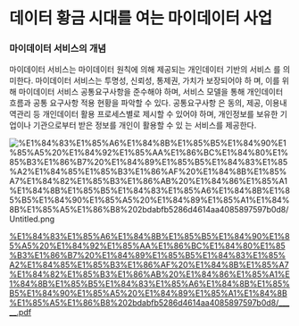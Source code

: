 # 데이터 황금 시대를 여는 마이데이터 사업

### 마이데이터 서비스의 개념

마이데이터 서비스는 마이데이터 원칙에 의해 제공되는 개인데이터 기반의 서비스
를 의미한다. 마이데이터 서비스는 투명성, 신뢰성, 통제권, 가치가 보장되어야 하
며, 이를 위해 마이데이터 서비스 공통요구사항을 준수해야 하며, 서비스 모델을
통해 개인데이터 흐름과 공통 요구사항 적용 현황을 파악할 수 있다. 공통요구사항
은 동의, 제공, 이용내역관리 등 개인데이터 활용 프로세스별로 제시할 수 있어야
하며, 개인정보를 보유한 기업이나 기관으로부터 받은 정보를 개인이 활용할 수 있
는 서비스를 제공한다.

![%E1%84%83%E1%85%A6%E1%84%8B%E1%85%B5%E1%84%90%E1%85%A5%20%E1%84%92%E1%85%AA%E1%86%BC%E1%84%80%E1%85%B3%E1%86%B7%20%E1%84%89%E1%85%B5%E1%84%83%E1%85%A2%E1%84%85%E1%85%B3%E1%86%AF%20%E1%84%8B%E1%85%A7%E1%84%82%E1%85%B3%E1%86%AB%20%E1%84%86%E1%85%A1%E1%84%8B%E1%85%B5%E1%84%83%E1%85%A6%E1%84%8B%E1%85%B5%E1%84%90%E1%85%A5%20%E1%84%89%E1%85%A1%E1%84%8B%E1%85%A5%E1%86%B8%202bdabfb5286d4614aa4085897597b0d8/Untitled.png](%E1%84%83%E1%85%A6%E1%84%8B%E1%85%B5%E1%84%90%E1%85%A5%20%E1%84%92%E1%85%AA%E1%86%BC%E1%84%80%E1%85%B3%E1%86%B7%20%E1%84%89%E1%85%B5%E1%84%83%E1%85%A2%E1%84%85%E1%85%B3%E1%86%AF%20%E1%84%8B%E1%85%A7%E1%84%82%E1%85%B3%E1%86%AB%20%E1%84%86%E1%85%A1%E1%84%8B%E1%85%B5%E1%84%83%E1%85%A6%E1%84%8B%E1%85%B5%E1%84%90%E1%85%A5%20%E1%84%89%E1%85%A1%E1%84%8B%E1%85%A5%E1%86%B8%202bdabfb5286d4614aa4085897597b0d8/Untitled.png)

[%E1%84%83%E1%85%A6%E1%84%8B%E1%85%B5%E1%84%90%E1%85%A5%20%E1%84%92%E1%85%AA%E1%86%BC%E1%84%80%E1%85%B3%E1%86%B7%20%E1%84%89%E1%85%B5%E1%84%83%E1%85%A2%E1%84%85%E1%85%B3%E1%86%AF%20%E1%84%8B%E1%85%A7%E1%84%82%E1%85%B3%E1%86%AB%20%E1%84%86%E1%85%A1%E1%84%8B%E1%85%B5%E1%84%83%E1%85%A6%E1%84%8B%E1%85%B5%E1%84%90%E1%85%A5%20%E1%84%89%E1%85%A1%E1%84%8B%E1%85%A5%E1%86%B8%202bdabfb5286d4614aa4085897597b0d8/_____.pdf](%E1%84%83%E1%85%A6%E1%84%8B%E1%85%B5%E1%84%90%E1%85%A5%20%E1%84%92%E1%85%AA%E1%86%BC%E1%84%80%E1%85%B3%E1%86%B7%20%E1%84%89%E1%85%B5%E1%84%83%E1%85%A2%E1%84%85%E1%85%B3%E1%86%AF%20%E1%84%8B%E1%85%A7%E1%84%82%E1%85%B3%E1%86%AB%20%E1%84%86%E1%85%A1%E1%84%8B%E1%85%B5%E1%84%83%E1%85%A6%E1%84%8B%E1%85%B5%E1%84%90%E1%85%A5%20%E1%84%89%E1%85%A1%E1%84%8B%E1%85%A5%E1%86%B8%202bdabfb5286d4614aa4085897597b0d8/_____.pdf)